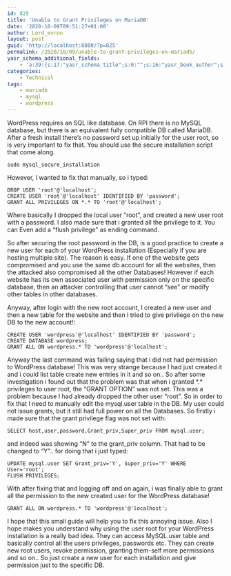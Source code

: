 ```yaml
---
id: 825
title: 'Unable to Grant Privileges on MariaDB'
date: '2020-10-09T09:51:27+01:00'
author: Lord_evron
layout: post
guid: 'http://localhost:8080/?p=825'
permalink: /2020/10/09/unable-to-grant-privileges-on-mariadb/
yasr_schema_additional_fields:
    - 'a:39:{s:17:"yasr_schema_title";s:0:"";s:16:"yasr_book_author";s:0:"";s:21:"yasr_book_bookedition";s:0:"";s:20:"yasr_book_bookformat";s:15:"AudiobookFormat";s:14:"yasr_book_isbn";s:0:"";s:25:"yasr_book_number_of_pages";s:0:"";s:16:"yasr_movie_actor";s:0:"";s:19:"yasr_movie_director";s:0:"";s:19:"yasr_movie_duration";s:0:"";s:22:"yasr_movie_datecreated";s:0:"";s:18:"yasr_product_brand";s:0:"";s:16:"yasr_product_sku";s:0:"";s:37:"yasr_product_global_identifier_select";s:5:"gtin8";s:36:"yasr_product_global_identifier_value";s:0:"";s:18:"yasr_product_price";s:0:"";s:27:"yasr_product_price_currency";s:0:"";s:30:"yasr_product_price_valid_until";s:0:"";s:31:"yasr_product_price_availability";s:12:"Discontinued";s:22:"yasr_product_price_url";s:0:"";s:26:"yasr_localbusiness_address";s:0:"";s:29:"yasr_localbusiness_pricerange";s:0:"";s:28:"yasr_localbusiness_telephone";s:0:"";s:20:"yasr_recipe_cooktime";s:0:"";s:23:"yasr_recipe_description";s:0:"";s:20:"yasr_recipe_keywords";s:0:"";s:21:"yasr_recipe_nutrition";s:0:"";s:20:"yasr_recipe_preptime";s:0:"";s:26:"yasr_recipe_recipecategory";s:0:"";s:25:"yasr_recipe_recipecuisine";s:0:"";s:28:"yasr_recipe_recipeingredient";s:0:"";s:30:"yasr_recipe_recipeinstructions";s:0:"";s:17:"yasr_recipe_video";s:0:"";s:25:"yasr_software_application";s:0:"";s:16:"yasr_software_os";s:0:"";s:19:"yasr_software_price";s:0:"";s:28:"yasr_software_price_currency";s:0:"";s:31:"yasr_software_price_valid_until";s:0:"";s:32:"yasr_software_price_availability";s:12:"Discontinued";s:23:"yasr_software_price_url";s:0:"";}'
categories:
    - Technical
tags:
    - mariadb
    - mysql
    - wordpress
---
```


WordPress requires an SQL like database. On RPI there is no MySQL database, but there is an equivalent fully compatible DB called MariaDB. After a fresh install there’s no password set up initially for the user root, so is very important to fix that. You should use the secure installation script that come along.

```
sudo mysql_secure_installation
```

However, I wanted to fix that manually, so i typed:

```
DROP USER 'root'@'localhost';
CREATE USER 'root'@'localhost' IDENTIFIED BY 'password';
GRANT ALL PRIVILEGES ON *.* TO 'root'@'localhost';
```

Where basically I dropped the local user “root”, and created a new user root with a password. I also made sure that i granted all the privilege to it. You can Even add a “flush privilege” as ending command.

So after securing the root password in the DB, is a good practice to create a new user for each of your WordPress installation (Especially if you are hosting multiple site). The reason is easy. If one of the website gets compromised and you use the same db account for all the websites, then the attacked also compromised all the other Databases! However if each website has its own associated user with permission only on the specific database, then an attacker controlling that user cannot “see” or modify other tables in other databases.

Anyway, after login with the new root account, I created a new user and then a new table for the website and then I tried to give privilege on the new DB to the new account!:

```
CREATE USER 'wordpress'@'localhost' IDENTIFIED BY 'password';
CREATE DATABASE wordpress;
GRANT ALL ON wordpress.* TO 'wordpress'@'localhost';
```

Anyway the last command was failing saying that i did not had permission to WordPress database! This was very strange because I had just created it and i could list table create new entries in it and so on.. So after some investigation i found out that the problem was that when i granted \*.\* privileges to user root, the “GRANT OPTION” was not set. This was a problem because I had already dropped the other user “root”. So in order to fix that I need to manually edit the mysql.user table in the DB. My user could not issue grants, but it still had full power on all the Databases. So firstly i made sure that the grant privilege flag was not set with:

```
SELECT host,user,password,Grant_priv,Super_priv FROM mysql.user;
```

and indeed was showing “N” to the grant\_priv column. That had to be changed to “Y”.. for doing that i just typed:

```
UPDATE mysql.user SET Grant_priv='Y', Super_priv='Y' WHERE User='root';
FLUSH PRIVILEGES;
```

With after fixing that and logging off and on again, i was finally able to grant all the permission to the new created user for the WordPress database!

```
GRANT ALL ON wordpress.* TO 'wordpress'@'localhost';
```

I hope that this small guide will help you to fix this annoying issue. Also I hope makes you understand why using the user root for your WordPress installation is a really bad idea. They can access MySQL.user table and basically control all the users privileges, passwords etc. They can create new root users, revoke permission, granting them-self more permissions and so on.. So just create a new user for each installation and give permission just to the specific DB.